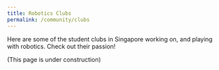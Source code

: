 ```yaml
---
title: Robotics Clubs
permalink: /community/clubs
---
```

Here are some of the student clubs in Singapore working on, and playing with robotics. Check out their passion!

(This page is under construction)